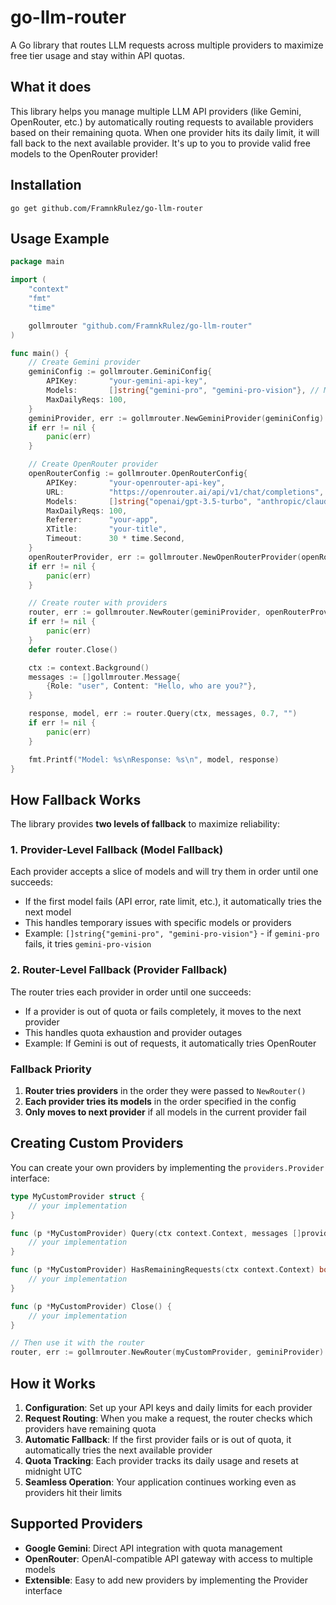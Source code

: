 # go-llm-router
A Go library that routes LLM requests across multiple providers to maximize free tier usage and stay within API quotas.

## What it does
This library helps you manage multiple LLM API providers (like Gemini, OpenRouter, etc.) by automatically routing requests to available providers based on their remaining quota. When one provider hits its daily limit, it will fall back to the next available provider.  It's up to you to provide valid free models to the OpenRouter provider!

## Installation

```
go get github.com/FramnkRulez/go-llm-router
```

## Usage Example

```go
package main

import (
	"context"
	"fmt"
	"time"

	gollmrouter "github.com/FramnkRulez/go-llm-router"
)

func main() {
	// Create Gemini provider
	geminiConfig := gollmrouter.GeminiConfig{
		APIKey:       "your-gemini-api-key",
		Models:       []string{"gemini-pro", "gemini-pro-vision"}, // Multiple models for fallback
		MaxDailyReqs: 100,
	}
	geminiProvider, err := gollmrouter.NewGeminiProvider(geminiConfig)
	if err != nil {
		panic(err)
	}

	// Create OpenRouter provider
	openRouterConfig := gollmrouter.OpenRouterConfig{
		APIKey:       "your-openrouter-api-key",
		URL:          "https://openrouter.ai/api/v1/chat/completions",
		Models:       []string{"openai/gpt-3.5-turbo", "anthropic/claude-3-haiku"}, // Multiple models for fallback
		MaxDailyReqs: 100,
		Referer:      "your-app",
		XTitle:       "your-title",
		Timeout:      30 * time.Second,
	}
	openRouterProvider, err := gollmrouter.NewOpenRouterProvider(openRouterConfig)
	if err != nil {
		panic(err)
	}

	// Create router with providers
	router, err := gollmrouter.NewRouter(geminiProvider, openRouterProvider)
	if err != nil {
		panic(err)
	}
	defer router.Close()

	ctx := context.Background()
	messages := []gollmrouter.Message{
		{Role: "user", Content: "Hello, who are you?"},
	}

	response, model, err := router.Query(ctx, messages, 0.7, "")
	if err != nil {
		panic(err)
	}

	fmt.Printf("Model: %s\nResponse: %s\n", model, response)
}
```

## How Fallback Works

The library provides **two levels of fallback** to maximize reliability:

### 1. Provider-Level Fallback (Model Fallback)
Each provider accepts a slice of models and will try them in order until one succeeds:
- If the first model fails (API error, rate limit, etc.), it automatically tries the next model
- This handles temporary issues with specific models or providers
- Example: `[]string{"gemini-pro", "gemini-pro-vision"}` - if `gemini-pro` fails, it tries `gemini-pro-vision`

### 2. Router-Level Fallback (Provider Fallback)
The router tries each provider in order until one succeeds:
- If a provider is out of quota or fails completely, it moves to the next provider
- This handles quota exhaustion and provider outages
- Example: If Gemini is out of requests, it automatically tries OpenRouter

### Fallback Priority
1. **Router tries providers** in the order they were passed to `NewRouter()`
2. **Each provider tries its models** in the order specified in the config
3. **Only moves to next provider** if all models in the current provider fail

## Creating Custom Providers

You can create your own providers by implementing the `providers.Provider` interface:

```go
type MyCustomProvider struct {
    // your implementation
}

func (p *MyCustomProvider) Query(ctx context.Context, messages []providers.Message, temperature float64, forceModel string) (string, string, error) {
    // your implementation
}

func (p *MyCustomProvider) HasRemainingRequests(ctx context.Context) bool {
    // your implementation
}

func (p *MyCustomProvider) Close() {
    // your implementation
}

// Then use it with the router
router, err := gollmrouter.NewRouter(myCustomProvider, geminiProvider)
```

## How it Works
1. **Configuration**: Set up your API keys and daily limits for each provider
2. **Request Routing**: When you make a request, the router checks which providers have remaining quota
3. **Automatic Fallback**: If the first provider fails or is out of quota, it automatically tries the next available provider
4. **Quota Tracking**: Each provider tracks its daily usage and resets at midnight UTC
5. **Seamless Operation**: Your application continues working even as providers hit their limits

## Supported Providers
- **Google Gemini**: Direct API integration with quota management
- **OpenRouter**: OpenAI-compatible API gateway with access to multiple models
- **Extensible**: Easy to add new providers by implementing the Provider interface
